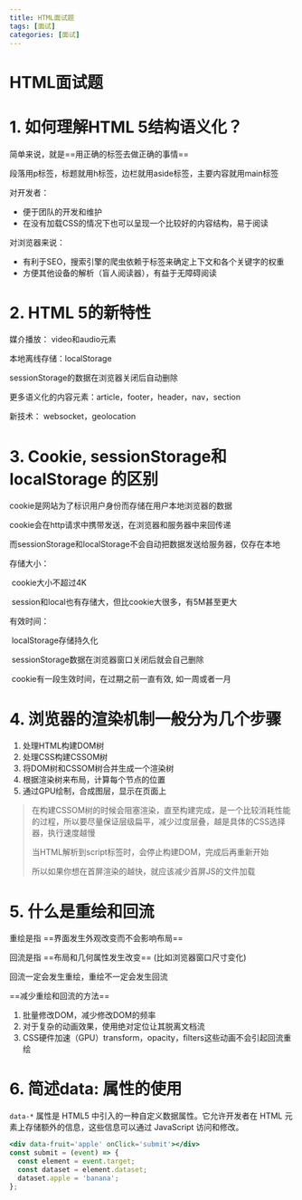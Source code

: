 ```yaml
---
title: HTML面试题
tags: [面试]
categories: [面试]
---
```

# HTML面试题

# 1. 如何理解HTML 5结构语义化？

简单来说，就是==用正确的标签去做正确的事情==

段落用p标签，标题就用h标签，边栏就用aside标签，主要内容就用main标签

对开发者：

- 便于团队的开发和维护
- 在没有加载CSS的情况下也可以呈现一个比较好的内容结构，易于阅读

对浏览器来说：

- 有利于SEO，搜索引擎的爬虫依赖于标签来确定上下文和各个关键字的权重
- 方便其他设备的解析（盲人阅读器），有益于无障碍阅读



# 2. HTML 5的新特性

媒介播放： video和audio元素

本地离线存储：localStorage

sessionStorage的数据在浏览器关闭后自动删除

更多语义化的内容元素：article，footer，header，nav，section

新技术： websocket，geolocation



# 3. Cookie, sessionStorage和 localStorage 的区别

cookie是网站为了标识用户身份而存储在用户本地浏览器的数据

cookie会在http请求中携带发送，在浏览器和服务器中来回传递

而sessionStorage和localStorage不会自动把数据发送给服务器，仅存在本地

存储大小：

​	cookie大小不超过4K

​	session和local也有存储大，但比cookie大很多，有5M甚至更大

有效时间：

​	localStorage存储持久化

​	sessionStorage数据在浏览器窗口关闭后就会自己删除

​	cookie有一段生效时间，在过期之前一直有效,  如一周或者一月



# 4. 浏览器的渲染机制一般分为几个步骤

1. 处理HTML构建DOM树
2. 处理CSS构建CSSOM树
3. 将DOM树和CSSOM树合并生成一个渲染树
4. 根据渲染树来布局，计算每个节点的位置
5. 通过GPU绘制，合成图层，显示在页面上



> 在构建CSSOM树的时候会阻塞渲染，直至构建完成，是一个比较消耗性能的过程，所以要尽量保证层级扁平，减少过度层叠，越是具体的CSS选择器，执行速度越慢
>
> 当HTML解析到script标签时，会停止构建DOM，完成后再重新开始
>
> 所以如果你想在首屏渲染的越快，就应该减少首屏JS的文件加载

# 5. 什么是重绘和回流

重绘是指 ==界面发生外观改变而不会影响布局==

回流是指 ==布局和几何属性发生改变== (比如浏览器窗口尺寸变化)

回流一定会发生重绘，重绘不一定会发生回流



==减少重绘和回流的方法==

1. 批量修改DOM，减少修改DOM的频率
2. 对于复杂的动画效果，使用绝对定位让其脱离文档流
3. CSS硬件加速（GPU）transform，opacity，filters这些动画不会引起回流重绘



# 6. 简述data: 属性的使用

`data-*` 属性是 HTML5 中引入的一种自定义数据属性。它允许开发者在 HTML 元素上存储额外的信息，这些信息可以通过 JavaScript 访问和修改。

~~~jsx
<div data-fruit='apple' onClick='submit'></div>
const submit = (event) => {
  const element = event.target;
  const dataset = element.dataset;
  dataset.apple = 'banana';
};
~~~

